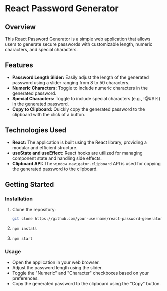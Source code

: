 # React Password Generator

## Overview

This React Password Generator is a simple web application that allows users to generate secure passwords with customizable length, numeric characters, and special characters.

## Features

- **Password Length Slider:** Easily adjust the length of the generated password using a slider ranging from 8 to 50 characters.
- **Numeric Characters:** Toggle to include numeric characters in the generated password.
- **Special Characters:** Toggle to include special characters (e.g., !@#$%) in the generated password.
- **Copy to Clipboard:** Quickly copy the generated password to the clipboard with the click of a button.

## Technologies Used

- **React:** The application is built using the React library, providing a modular and efficient structure.
- **useState and useEffect:** React hooks are utilized for managing component state and handling side effects.
- **Clipboard API:** The `window.navigator.clipboard` API is used for copying the generated password to the clipboard.

## Getting Started

### Installation

1. Clone the repository:

   ```bash
   git clone https://github.com/your-username/react-password-generator.git
   ```
2. ```bash
   npm install
   ```
3. ```bash
   npm start
   ```
### Usage

- Open the application in your web browser.
- Adjust the password length using the slider.
- Toggle the "Numeric" and "Character" checkboxes based on your preferences.
- Copy the generated password to the clipboard using the "Copy" button.
